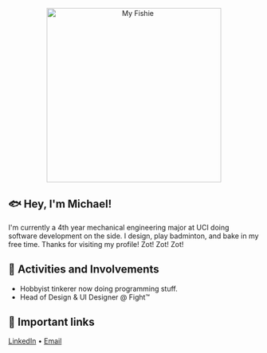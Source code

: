 <p align="center">
  <img src="https://cdn.discordapp.com/attachments/924916274595790859/943361405543907338/unknown.png" width="350" alt="My Fishie">
</p>


## 🐟 Hey, I'm Michael!
I'm currently a 4th year mechanical engineering major at UCI doing software development on the side. I design, play badminton, and bake in my free time. Thanks for visiting my profile!
Zot! Zot! Zot!
<br>
## 💛 Activities and Involvements
* Hobbyist tinkerer now doing programming stuff.
* Head of Design & UI Designer @ Fight&trade;
## 🔗 Important links
<a href="https://www.linkedin.com/in/mphamusa/">LinkedIn</a> • <a href="mailto:michahp1@uci.edu">Email</a>
<br>



<!---
mphamm11/mphamm11 is a ✨ special ✨ repository because its `README.md` (this file) appears on your GitHub profile.
You can click the Preview link to take a look at your changes.
--->

